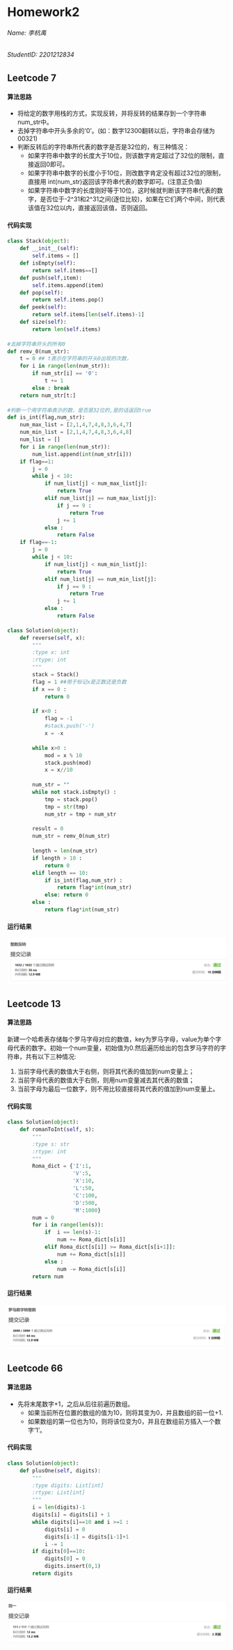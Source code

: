 # Homework2
###### Name: 李杭禹
###### StudentID: 2201212834

## Leetcode 7

#### 算法思路
* 将给定的数字用栈的方式，实现反转，并将反转的结果存到一个字符串num_str中。
* 去掉字符串中开头多余的‘0’。(如：数字12300翻转以后，字符串会存储为00321)
* 判断反转后的字符串所代表的数字是否是32位的，有三种情况：
    * 如果字符串中数字的长度大于10位，则该数字肯定超过了32位的限制，直接返回0即可。
    * 如果字符串中数字的长度小于10位，则改数字肯定没有超过32位的限制，直接用 int(num_str)返回该字符串代表的数字即可。(注意正负值)
    * 如果字符串中数字的长度刚好等于10位，这时候就判断该字符串代表的数字，是否位于-2^31和2^31之间(逐位比较)，如果在它们两个中间，则代表该值在32位以内，直接返回该值，否则返回。
#### 代码实现

```python
class Stack(object):
    def __init__(self):
        self.items = []
    def isEmpty(self):
        return self.items==[]
    def push(self,item):
        self.items.append(item)
    def pop(self):
        return self.items.pop()
    def peek(self):
        return self.items[len(self.items)-1]
    def size(self):
        return len(self.items)

#去掉字符串开头的所有0
def remv_0(num_str):
    t = 0 ## t表示在字符串的开头0出现的次数，
    for i in range(len(num_str)):
        if num_str[i] == '0':
            t += 1
        else : break
    return num_str[t:]

#判断一个用字符串表示的数，是否是32位的,是的话返回true
def is_int(flag,num_str):
    num_max_list = [2,1,4,7,4,8,3,6,4,7]
    num_min_list = [2,1,4,7,4,8,3,6,4,8]
    num_list = []
    for i in range(len(num_str)):
        num_list.append(int(num_str[i]))
    if flag==1:
        j = 0
        while j < 10:
            if num_list[j] < num_max_list[j]:
                return True
            elif num_list[j] == num_max_list[j]:
                if j == 9 :
                    return True
                j += 1
            else :
                return False          
    if flag==-1:
        j = 0
        while j < 10:
            if num_list[j] < num_min_list[j]:
                return True
            elif num_list[j] == num_min_list[j]:
                if j == 9 :
                    return True
                j += 1
            else :
                return False       
            
class Solution(object):
    def reverse(self, x):
        """
        :type x: int
        :rtype: int
        """
        stack = Stack()
        flag = 1 ##用于标记x是正数还是负数 
        if x == 0 :
            return 0
        
        if x<0 :
            flag = -1
            #stack.push('-')
            x = -x

        while x>0 :
            mod = x % 10
            stack.push(mod)
            x = x//10
        
        num_str = ""
        while not stack.isEmpty() :
            tmp = stack.pop()
            tmp = str(tmp)
            num_str = tmp + num_str

        result = 0
        num_str = remv_0(num_str)
        
        length = len(num_str)
        if length > 10 :
            return 0
        elif length == 10:
            if is_int(flag,num_str) :
                return flag*int(num_str)
            else: return 0             
        else :
            return flag*int(num_str)
```
#### 运行结果
![](https://github.com/LiHangyu521/Algorithm2023_Homework/blob/2c1f9802aa391e7e6c56b6bbb3ee75a894ca9d78/week2/image/leetcode_7.png)

## Leetcode 13
#### 算法思路
新建一个哈希表存储每个罗马字母对应的数值，key为罗马字母，value为单个字母代表的数字。初始一个num变量，初始值为0.然后遍历给出的包含罗马字符的字符串，共有以下三种情况:
1. 当前字母代表的数值大于右侧，则将其代表的值加到num变量上；
2. 当前字母代表的数值大于右侧，则用num变量减去其代表的数值；
3. 当前字母为最后一位数字，则不用比较直接将其代表的值加到num变量上。
#### 代码实现
```python
class Solution(object):
    def romanToInt(self, s):
        """
        :type s: str
        :rtype: int
        """
        Roma_dict = {'I':1,
                     'V':5,
                     'X':10,
                     'L':50,
                     'C':100,
                     'D':500,
                     'M':1000}
        num = 0
        for i in range(len(s)):
            if  i == len(s)-1:
                num += Roma_dict[s[i]]
            elif Roma_dict[s[i]] >= Roma_dict[s[i+1]]:
                num += Roma_dict[s[i]]
            else :
                num -= Roma_dict[s[i]]
        return num
```
#### 运行结果
![](image/leetcode_13.png)

## Leetcode 66

#### 算法思路
* 先将末尾数字+1，之后从后往前遍历数组。
   * 如果当前所在位置的数组的值为10，则将其变为0，并且数组的前一位+1.
   * 如果数组的第一位也为10，则将该位变为0，并且在数组前方插入一个数字‘1’。
#### 代码实现

```python
class Solution(object):
    def plusOne(self, digits):
        """
        :type digits: List[int]
        :rtype: List[int]
        """
        i = len(digits)-1
        digits[i] = digits[i] + 1
        while digits[i]==10 and i >=1 :
            digits[i] = 0
            digits[i-1] = digits[i-1]+1
            i -= 1
        if digits[0]==10:
            digits[0] = 0
            digits.insert(0,1)
        return digits
```

#### 运行结果
![](image/leetcode_66.png)
